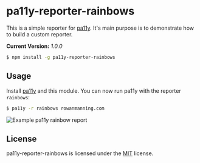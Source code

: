 
pa11y-reporter-rainbows
=======================

This is a simple reporter for [pa11y][pa11y]. It's main purpose is to demonstrate how to build a custom reporter.

**Current Version:** *1.0.0*

```sh
$ npm install -g pa11y-reporter-rainbows
```


Usage
-----

Install [pa11y][pa11y] and this module. You can now run pa11y with the reporter `rainbows`:

```sh
$ pa11y -r rainbows rowanmanning.com
```

![Example pa11y rainbow report](https://raw.github.com/rowanmanning/pa11y-reporter-rainbows/img/pa11y-reporter-rainbows-usage.png)


License
-------

pa11y-reporter-rainbows is licensed under the [MIT][mit] license.



[pa11y]: https://github.com/nature/pa11y
[mit]: http://opensource.org/licenses/mit-license.php
